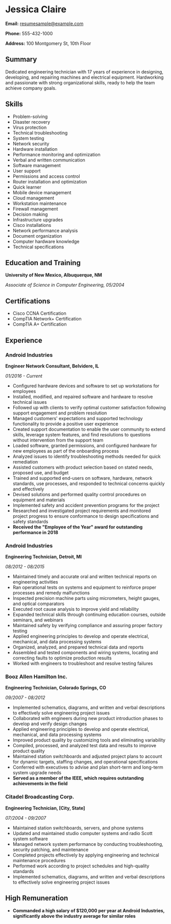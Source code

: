 # Jessica Claire

**Email:** resumesample@example.com

**Phone:** 555-432-1000

**Address:** 100 Montgomery St, 10th Floor

## Summary

Dedicated engineering technician with 17 years of experience in designing, developing, and repairing machines and electrical equipment. Hardworking and passionate with strong organizational skills, ready to help the team achieve company goals.

## Skills

- Problem-solving
- Disaster recovery
- Virus protection
- Technical troubleshooting
- System testing
- Network security
- Hardware installation
- Performance monitoring and optimization
- Verbal and written communication
- Software management
- User support
- Permissions and access control
- Router installation and optimization
- Quick learner
- Mobile device management
- Cloud management
- Workstation maintenance
- Firewall management
- Decision making
- Infrastructure upgrades
- Cisco installations
- Network performance analysis
- Document organization
- Computer hardware knowledge
- Technical specifications

## Education and Training

**University of New Mexico, Albuquerque, NM**

*Associate of Science in Computer Engineering, 05/2004*

## Certifications

- Cisco CCNA Certification
- CompTIA Network+ Certification
- CompTIA A+ Certification

## Experience

### Android Industries

**Engineer Network Consultant, Belvidere, IL**

*01/2016 - Current*

- Configured hardware devices and software to set up workstations for employees
- Installed, modified, and repaired software and hardware to resolve technical issues
- Followed up with clients to verify optimal customer satisfaction following support engagement and problem resolution
- Managed customers' expectations and supported technology functionality to provide a positive user experience
- Created support documentation to enable the user community to extend skills, leverage system features, and find resolutions to questions without intervention from the support team
- Loaded software, granted permissions, and configured hardware for new employees as part of the onboarding process
- Analyzed issues to identify troubleshooting methods needed for quick remediation
- Assisted customers with product selection based on stated needs, proposed use, and budget
- Trained and supported end-users on software, hardware, network standards, use processes, and responded to technical concerns quickly and effectively
- Devised solutions and performed quality control procedures on equipment and materials
- Implemented safety and accident prevention programs for the project
- Researched and investigated project requirements and monitored project progress to ensure conformance to design specifications and safety standards
- **Received the "Employee of the Year" award for outstanding performance in 2018**

### Android Industries

**Engineering Technician, Detroit, MI**

*08/2012 - 08/2015*

- Maintained timely and accurate oral and written technical reports on engineering activities
- Ran operational tests on systems and equipment to reinforce proper processes and remedy malfunctions
- Inspected precision machine parts using micrometers, height gauges, and optical comparators
- Executed root cause analysis to improve yield and reliability
- Expanded technical skills through continuing education courses, outside seminars, and webinars
- Maintained safety by verifying compliance and assuring proper factory testing
- Applied engineering principles to develop and operate electrical, mechanical, and data processing systems
- Organized, analyzed, and prepared technical data and reports
- Assembled and tested components and wiring systems, locating and correcting faults to optimize production results
- Worked with engineers to troubleshoot and resolve testing failures

### Booz Allen Hamilton Inc.

**Engineering Technician, Colorado Springs, CO**

*09/2007 - 08/2012*

- Implemented schematics, diagrams, and written and verbal descriptions to effectively solve engineering project issues
- Collaborated with engineers during new product introduction phases to develop and verify design changes
- Applied engineering principles to develop and operate electrical, mechanical, and data processing systems
- Improved product quality by customizing tools and eliminating variability
- Compiled, processed, and analyzed test data and results to improve product quality
- Maintained station switchboards and adjusted project plans to account for dynamic targets, staffing changes, and operational specifications
- Conferred with executives to advise and plan short-term and long-term system upgrade needs
- **Served as a member of the IEEE, which requires outstanding achievements in the field**

### Citadel Broadcasting Corp.

**Engineering Technician, [City, State]**

*07/2004 - 09/2007*

- Maintained station switchboards, servers, and phone systems
- Updated and maintained studio computer systems and radio Scott system software
- Managed network system performance by conducting troubleshooting, security patching, and maintenance
- Completed projects effectively by applying engineering and technical maintenance procedures
- Performed work according to project schedules and high-quality standards
- Implemented schematics, diagrams, and written and verbal descriptions to effectively solve engineering project issues

## High Remuneration

- **Commanded a high salary of $120,000 per year at Android Industries, significantly above the industry average for similar roles**